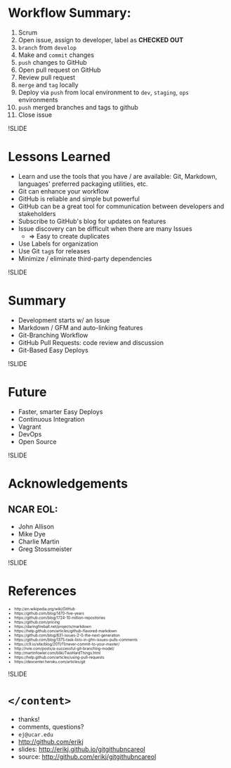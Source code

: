 
# Workflow Summary:

1. Scrum
1. Open issue, assign to developer, label as **CHECKED OUT**
1. `branch` from `develop`
1. Make and `commit` changes
1. `push` changes to GitHub
1. Open pull request on GitHub
1. Review pull request
1. `merge` and `tag` locally
1. Deploy via `push` from local environment to `dev`, `staging`, `ops` environments
1. `push` merged branches and tags to github
1. Close issue

!SLIDE

# Lessons Learned

- Learn and use the tools that you have / are available: Git, Markdown, languages' preferred packaging utilities, etc.
- Git can enhance your workflow
- GitHub is reliable and simple but powerful
- GitHub can be a great tool for communication between developers and stakeholders
- Subscribe to GitHub's blog for updates on features
- Issue discovery can be difficult when there are many Issues
  - => Easy to create duplicates
- Use Labels for organization
- Use Git `tag`s for releases
- Minimize / eliminate third-party dependencies

!SLIDE

# Summary

- Development starts w/ an Issue
- Markdown / GFM and auto-linking features
- Git-Branching Workflow
- GitHub Pull Requests: code review and discussion
- Git-Based Easy Deploys

!SLIDE

# Future

- Faster, smarter Easy Deploys
- Continuous Integration
- Vagrant
- DevOps
- Open Source

!SLIDE

# Acknowledgements

## NCAR EOL:

- John Allison
- Mike Dye
- Charlie Martin
- Greg Stossmeister

!SLIDE

# References

<ul style='font-size:0.6em;'>
  <li>http://en.wikipedia.org/wiki/GitHub</li>
  <li>https://github.com/blog/1470-five-years</li>
  <li>https://github.com/blog/1724-10-million-repositories</li>
  <li>https://github.com/pricing</li>
  <li>https://daringfireball.net/projects/markdown</li>
  <li>https://help.github.com/articles/github-flavored-markdown</li>
  <li>https://github.com/blog/831-issues-2-0-the-next-generation</li>
  <li>https://github.com/blog/1375-task-lists-in-gfm-issues-pulls-comments</li>
  <li>https://c9.io/site/blog/2011/11/never-commit-to-your-master/</li>
  <li>http://nvie.com/posts/a-successful-git-branching-model/</li>
  <li>http://martinfowler.com/bliki/TwoHardThings.html</li>
  <li>https://help.github.com/articles/using-pull-requests</li>
  <li>https://devcenter.heroku.com/articles/git</li>
</ul>

!SLIDE

# `</content>`

- thanks!
- comments, questions?
- `ej@ucar.edu`
- http://github.com/erikj
- slides: http://erikj.github.io/gitgithubncareol
- source: http://github.com/erikj/gitgithubncareol
